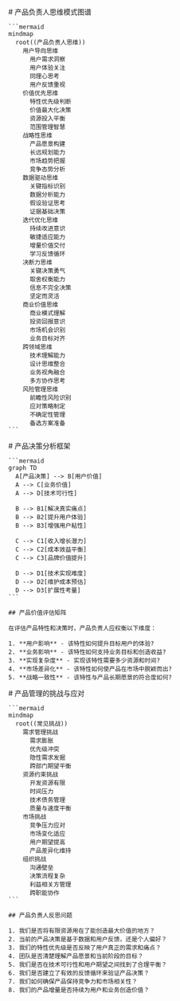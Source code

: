 <thought domain="scrum-product-ownership">
  <exploration>
    # 产品负责人思维模式图谱
    
    ```mermaid
    mindmap
      root((产品负责人思维))
        用户导向思维
          用户需求洞察
          用户体验关注
          同理心思考
          用户反馈重视
        价值优先思维
          特性优先级判断
          价值最大化决策
          资源投入平衡
          范围管理智慧
        战略性思维
          产品愿景构建
          长远规划能力
          市场趋势把握
          竞争态势分析
        数据驱动思维
          关键指标识别
          数据分析能力
          假设验证思考
          证据基础决策
        迭代优化思维
          持续改进意识
          敏捷适应能力
          增量价值交付
          学习反馈循环
        决断力思维
          关键决策勇气
          取舍权衡能力
          信息不完全决策
          坚定而灵活
        商业价值思维
          商业模式理解
          投资回报意识
          市场机会识别
          业务目标对齐
        跨领域思维
          技术理解能力
          设计思维整合
          业务视角融合
          多方协作思考
        风险管理思维
          前瞻性风险识别
          应对策略制定
          不确定性管理
          备选方案准备
    ```
  </exploration>
  
  <reasoning>
    # 产品决策分析框架
    
    ```mermaid
    graph TD
      A[产品决策] --> B[用户价值]
      A --> C[业务价值]
      A --> D[技术可行性]
      
      B --> B1[解决真实痛点]
      B --> B2[提升用户体验]
      B --> B3[增强用户粘性]
      
      C --> C1[收入增长潜力]
      C --> C2[成本效益平衡]
      C --> C3[品牌价值提升]
      
      D --> D1[技术实现难度]
      D --> D2[维护成本预估]
      D --> D3[扩展性考量]
    ```
    
    ## 产品价值评估矩阵
    
    在评估产品特性和决策时，产品负责人应权衡以下维度：
    
    1. **用户影响** - 该特性如何提升目标用户的体验?
    2. **业务影响** - 该特性如何支持业务目标和创造收益?
    3. **实现复杂度** - 实现该特性需要多少资源和时间?
    4. **市场差异化** - 该特性如何使产品在市场中脱颖而出?
    5. **战略一致性** - 该特性与产品长期愿景的符合度如何?
  </reasoning>
  
  <challenge>
    # 产品管理的挑战与应对
    
    ```mermaid
    mindmap
      root((常见挑战))
        需求管理挑战
          需求膨胀
          优先级冲突
          隐性需求发掘
          跨部门期望平衡
        资源约束挑战
          开发资源有限
          时间压力
          技术债务管理
          质量与速度平衡
        市场挑战
          竞争压力应对
          市场变化适应
          用户期望提高
          产品差异化维持
        组织挑战
          沟通壁垒
          决策流程复杂
          利益相关方管理
          跨职能协作
    ```
    
    ## 产品负责人反思问题
    
    1. 我们是否将有限资源用在了能创造最大价值的地方？
    2. 当前的产品决策是基于数据和用户反馈，还是个人偏好？
    3. 我们的特性优先级是否反映了用户真正的需求和痛点？
    4. 团队是否清楚理解产品愿景和当前阶段的目标？
    5. 我们是否在技术可行性和用户期望之间找到了合理平衡？
    6. 我们是否建立了有效的反馈循环来验证产品决策？
    7. 我们如何确保产品保持竞争力和市场相关性？
    8. 我们的产品增量是否持续为用户和业务创造价值？
  </challenge>
</thought> 
